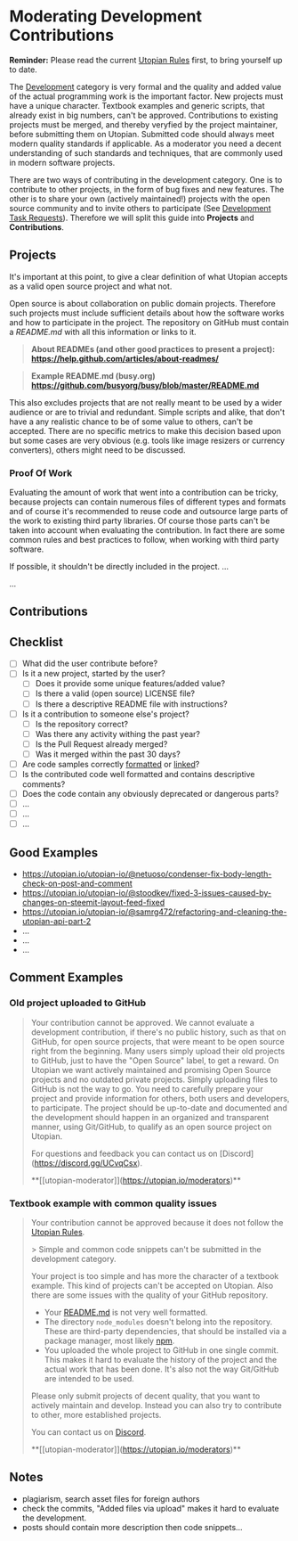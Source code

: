 # Moderating Development Contributions

**Reminder:** Please read the current [Utopian Rules](https://utopian.io/rules) first, to bring yourself up to date.

The [Development](https://utopian.io/development/review) category is very formal and the quality and added value of the actual programming work is the important factor. New projects must have a unique character. Textbook examples and generic scripts, that already exist in big numbers, can't be approved. Contributions to existing projects must be merged, and thereby veryfied by the project maintainer, before submitting them on Utopian. Submitted code should always meet modern quality standards if applicable. As a moderator you need a decent understanding of such standards and techniques, that are commonly used in modern software projects.

There are two ways of contributing in the development category. One is to contribute to other projects, in the form of bug fixes and new features. The other is to share your own (actively maintained!) projects with the open source community and to invite others to participate (See [Development Task Requests](https://github.com/utopian-io/moderation-guidelines/tree/master/task-requests/development.md)). Therefore we will split this guide into **Projects** and **Contributions**.

## Projects

It's important at this point, to give a clear definition of what Utopian accepts as a valid open source project and what not. 

Open source is about collaboration on public domain projects. Therefore such projects must include sufficient details about how the software works and how to participate in the project. The repository on GitHub must contain a *README.md* with all this information or links to it.

> **About READMEs (and other good practices to present a project):**
> **https://help.github.com/articles/about-readmes/**

> **Example README.md (busy.org)**
> **https://github.com/busyorg/busy/blob/master/README.md**

This also excludes projects that are not really meant to be used by a wider audience or are to trivial and redundant. Simple scripts and alike, that don't have a any realistic chance to be of some value to others, can't be accepted. There are no specific metrics to make this decision based upon but some cases are very obvious (e.g. tools like image resizers or currency converters), others might need to be discussed.

### Proof Of Work

Evaluating the amount of work that went into a contribution can be tricky, because projects can contain numerous files of different types and formats and of course it's recommended to reuse code and outsource large parts of the work to existing third party libraries. Of course those parts can't be taken into account when evaluating the contribution. In fact there are some common rules and best practices to follow, when working with third party software.

If possible, it shouldn't be directly included in the project. ...

...

## Contributions

## Checklist

- [ ] What did the user contribute before?
- [ ] Is it a new project, started by the user?
  - [ ] Does it provide some unique features/added value?
  - [ ] Is there a valid (open source) LICENSE file?
  - [ ] Is there a descriptive README file with instructions?
- [ ] Is it a contribution to someone else's project?
  - [ ] Is the repository correct?
  - [ ] Was there any activity withing the past year?
  - [ ] Is the Pull Request already merged?
  - [ ] Was it merged within the past 30 days?
- [ ] Are code samples correctly [formatted](https://help.github.com/articles/creating-and-highlighting-code-blocks/) or [linked](https://help.github.com/articles/creating-a-permanent-link-to-a-code-snippet/)?
- [ ] Is the contributed code well formatted and contains descriptive comments?
- [ ] Does the code contain any obviously deprecated or dangerous parts?
- [ ] ...
- [ ] ...
- [ ] ...

## Good Examples

- https://utopian.io/utopian-io/@netuoso/condenser-fix-body-length-check-on-post-and-comment
- https://utopian.io/utopian-io/@stoodkev/fixed-3-issues-caused-by-changes-on-steemit-layout-feed-fixed
- https://utopian.io/utopian-io/@samrg472/refactoring-and-cleaning-the-utopian-api-part-2
- ...
- ...
- ...


## Comment Examples

### Old project uploaded to GitHub

> Your contribution cannot be approved. We cannot evaluate a development contribution, if there's no public history, such as that on GitHub, for open source projects, that were meant to be open source right from the beginning. Many users simply upload their old projects to GitHub, just to have the "Open Source" label, to get a reward. On Utopian we want actively maintained and promising Open Source projects and no outdated private projects. Simply uploading files to GitHub is not the way to go. You need to carefully prepare your project and provide information for others, both users and developers, to participate. The project should be up-to-date and documented and the development should happen in an organized and transparent manner, using Git/GitHub, to qualify as an open source project on Utopian.
> 
> For questions and feedback you can contact us on \[Discord](https://discord.gg/UCvqCsx).
> 
> \**\[[utopian-moderator]](https://utopian.io/moderators)**

### Textbook example with common quality issues

> Your contribution cannot be approved because it does not follow the [Utopian Rules](https://utopian.io/rules).
>
> \> Simple and common code snippets can't be submitted in the development category.
>
>Your project is too simple and has more the character of a textbook example. This kind of projects can't be accepted on Utopian. Also there are some issues with the quality of your GitHub repository.
>
> - Your [README.md](https://github.com/chenlocus/find-steemians-in-city) is not very well formatted.
> - The directory `node_modules` doesn't belong into the repository. These are third-party dependencies, that should be installed via a package manager, most likely [npm](https://www.npmjs.com/).
> - You uploaded the whole project to GitHub in one single commit. This makes it hard to evaluate the history of the project and the actual work that has been done. It's also not the way Git/GitHub are intended to be used.
> 
> Please only submit projects of decent quality, that you want to actively maintain and develop. Instead you can also try to contribute to other, more established projects.
> 
> You can contact us on [Discord](https://discord.gg/UCvqCsx).
> 
> \**\[[utopian-moderator]](https://utopian.io/moderators)**

## Notes

- plagiarism, search asset files for foreign authors
- check the commits, "Added files via upload" makes it hard to evaluate the development.
- posts should contain more description then code snippets...
